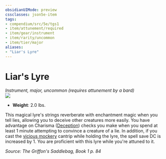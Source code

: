 ```yaml
---
obsidianUIMode: preview
cssclasses: json5e-item
tags:
- compendium/src/5e/tgs1
- item/attunement/required
- item/gear/instrument
- item/rarity/uncommon
- item/tier/major
aliases: 
- "Liar's Lyre"
---
```

# Liar's Lyre
*Instrument, major, uncommon (requires attunement by a bard)*  
![](https://raw.githubusercontent.com/TheGiddyLimit/homebrew/master/_img/TGS1/Liars-Lyre.webp#right)  

- **Weight**: 2.0 lbs.

This magical lyre's strings reverberate with enchantment magic when you tell lies, allowing you to deceive other creatures more easily. You have advantage on Charisma ([Deception](/compendium/rules/skills.md#Deception)) checks you make when you spend at least 1 minute attempting to convince a creature of a lie. In addition, if you cast the [vicious mockery](compendium/spells/vicious-mockery.md) cantrip while holding the lyre, the spell save DC is increased by 1. You are proficient with this lyre while you're attuned to it.

*Source: The Griffon's Saddlebag, Book 1 p. 84*